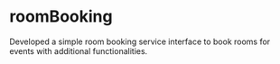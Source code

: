 # roomBooking
Developed a simple room booking service interface to book rooms for events with additional functionalities.


